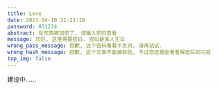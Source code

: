 ```yaml
---
title: Love
date: 2021-04-10 21:23:10
password: 031224
abstract: 有东西被加密了, 请输入密码查看
message: 您好, 这里需要密码. 密码是某人生日 
wrong_pass_message: 抱歉, 这个密码看着不太对, 请再试试. 
wrong_hash_message: 抱歉, 这个文章不能被校验, 不过您还是能看看解密后的内容
top_img: false
---
```


建设中......